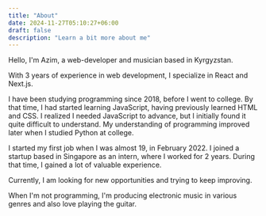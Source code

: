 ```yaml
---
title: "About"
date: 2024-11-27T05:10:27+06:00
draft: false
description: "Learn a bit more about me"
---
```


Hello, I'm Azim, a web-developer and musician based in
Kyrgyzstan.

With 3 years of experience in web development, I specialize
in React and Next.js.

I have been studying programming since 2018, before I went to
college. By that time, I had started learning JavaScript, having
previously learned HTML and CSS. I realized I needed JavaScript to
advance, but I initially found it quite difficult to understand.
My understanding of programming improved later when I studied
Python at college.

I started my first job when I was almost 19, in February 2022. I
joined a startup based in Singapore as an intern, where I worked
for 2 years. During that time, I gained a lot of valuable
experience.

Currently, I am looking for new opportunities and trying to keep
improving.

When I'm not programming, I'm producing electronic music
in various genres and also love playing the guitar.
